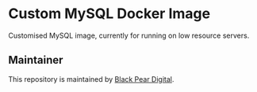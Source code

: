 # Custom MySQL Docker Image

Customised MySQL image, currently for running on low resource servers.

## Maintainer

This repository is maintained by [Black Pear Digital](https://www.blackpeardigital.co.uk).
